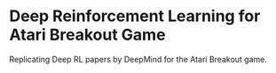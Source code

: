 # Deep Reinforcement Learning for Atari Breakout Game
Replicating Deep RL papers by DeepMind for the Atari Breakout game.
